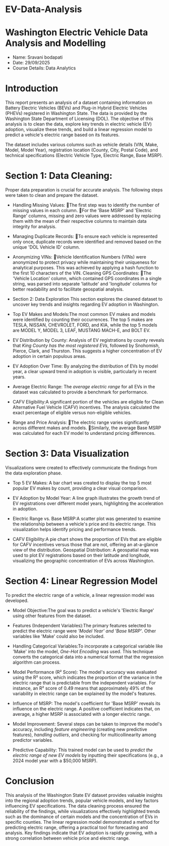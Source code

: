 # EV-Data-Analysis

# Washington Electric Vehicle Data Analysis and Modelling
- Name: Sravani bodapati
- Date: 29/09/2025
- Course Details: Data Analytics
# Introduction
This report presents an analysis of a dataset containing information on Battery Electric Vehicles (BEVs) and Plug-in Hybrid Electric Vehicles (PHEVs) registered in Washington State. The data is provided by the Washington State Department of Licensing (DOL). The objective of this analysis is to clean the data, explore key trends in electric vehicle (EV) adoption, visualize these trends, and build a linear regression model to predict a vehicle's electric range based on its features.

The dataset includes various columns such as vehicle details (VIN, Make, Model, Model Year), registration location (County, City, Postal Code), and technical specifications (Electric Vehicle Type, Electric Range, Base MSRP).
# Section 1: Data Cleaning:
Proper data preparation is crucial for accurate analysis. The following steps were taken to clean and prepare the dataset.

- Handling Missing Values:
The first step was to identify the number of missing values in each column.
For the 'Base MSRP' and 'Electric Range' columns, missing and zero values were addressed by replacing them with the mean of their respective columns to maintain data integrity for analysis.

- Managing Duplicate Records:
To ensure each vehicle is represented only once, duplicate records were identified and removed based on the unique 'DOL Vehicle ID' column.

- Anonymizing VINs:
Vehicle Identification Numbers (VINs) were anonymized to protect privacy while maintaining their uniqueness for analytical purposes. This was achieved by applying a hash function to the first 10 characters of the VIN.
Cleaning GPS Coordinates:
The 'Vehicle Location' column, which contained GPS coordinates in a single string, was parsed into separate 'latitude' and 'longitude' columns for better readability and to facilitate geospatial analysis.

- Section 2: Data Exploration
This section explores the cleaned dataset to uncover key trends and insights regarding EV adoption in Washington.

- Top EV Makes and Models:The most common EV makes and models were identified by counting their occurrences. The top 5 makes are TESLA, NISSAN, CHEVROLET, FORD, and KIA, while the top 5 models are MODEL Y, MODEL 3, LEAF, MUSTANG MACH-E, and BOLT EV.

- EV Distribution by County: Analysis of EV registrations by county reveals that *King County has the most registered EVs*, followed by Snohomish, Pierce, Clark, and Thurston. This suggests a higher concentration of EV adoption in certain populous areas.

- EV Adoption Over Time: By analyzing the distribution of EVs by model year, a clear upward trend in adoption is visible, particularly in recent years.

- Average Electric Range: The *average electric range* for all EVs in the dataset was calculated to provide a benchmark for performance.

- CAFV Eligibility:A significant portion of the vehicles are eligible for Clean Alternative Fuel Vehicle (CAFV) incentives. The analysis calculated the exact percentage of eligible versus non-eligible vehicles.

- Range and Price Analysis:
The electric range varies significantly across different makes and models.
Similarly, the average Base MSRP was calculated for each EV model to understand pricing differences.

# Section 3: Data Visualization

Visualizations were created to effectively communicate the findings from the data exploration phase.

- Top 5 EV Makes: A bar chart was created to display the top 5 most popular EV makes by count, providing a clear visual comparison.

- EV Adoption by Model Year: A line graph illustrates the growth trend of EV registrations over different model years, highlighting the acceleration in adoption.

- Electric Range vs. Base MSRP:A scatter plot was generated to examine the relationship between a vehicle's price and its electric range. This visualization helps identify pricing and performance trends.

- CAFV Eligibility:A pie chart shows the proportion of EVs that are eligible for CAFV incentives versus those that are not, offering an at-a-glance view of the distribution.
Geospatial Distribution: A geospatial map was used to plot EV registrations based on their latitude and longitude, visualizing the geographic concentration of EVs across Washington.



# Section 4: Linear Regression Model

To predict the electric range of a vehicle, a linear regression model was developed.

- Model Objective:The goal was to predict a vehicle's 'Electric Range' using other features from the dataset.

- Features (Independent Variables):The primary features selected to predict the electric range were *'Model Year' and 'Base MSRP'*. Other variables like 'Make' could also be included.

- Handling Categorical Variables:To incorporate a categorical variable like 'Make' into the model, *One-Hot Encoding* was used. This technique converts the categorical data into a numerical format that the regression algorithm can process.

- Model Performance (R² Score): The model's accuracy was evaluated using the R² score, which indicates the proportion of the variance in the electric range that is predictable from the independent variables. For instance, an R² score of 0.49 means that approximately 49% of the variability in electric range can be explained by the model's features.

- Influence of MSRP: The model's coefficient for 'Base MSRP' reveals its influence on the electric range. A positive coefficient indicates that, on average, a higher MSRP is associated with a longer electric range.

- Model Improvement: Several steps can be taken to improve the model's accuracy, including *feature engineering* (creating new predictive features), *handling outliers*, and checking for multicollinearity among predictor variables.

- Predictive Capability: This trained model can be used to *predict the electric range of new EV models* by inputting their specifications (e.g., a 2024 model year with a $50,000 MSRP).


# Conclusion

This analysis of the Washington State EV dataset provides valuable insights into the regional adoption trends, popular vehicle models, and key factors influencing EV specifications. The data cleaning process ensured the reliability of the findings, while visualizations effectively highlighted trends such as the dominance of certain models and the concentration of EVs in specific counties. The linear regression model demonstrated a method for predicting electric range, offering a practical tool for forecasting and analysis. Key findings indicate that EV adoption is rapidly growing, with a strong correlation between vehicle price and electric range.

